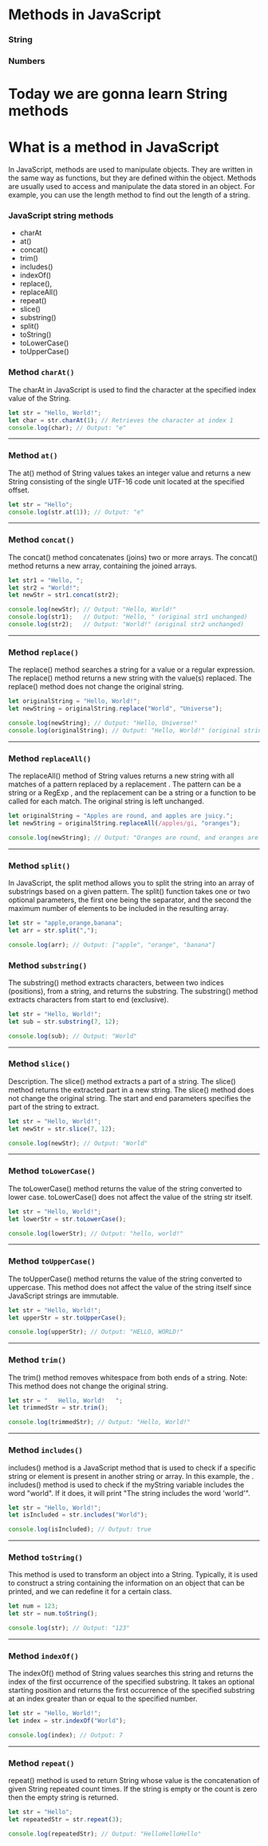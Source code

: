 # Methods in JavaScript
### String 
### Numbers 

# Today we are gonna learn String methods

# What is a method in JavaScript
 In JavaScript, methods are used to manipulate objects. They are written in the same way as functions, but they are defined within the object. Methods are usually used to access and manipulate the data stored in an object. For example, you can use the length method to find out the length of a string.

### JavaScript string methods
- charAt     
- at()
- concat()
- trim()
- includes()
- indexOf()
- replace(), 
- replaceAll()
- repeat()
- slice()
- substring()
- split()
- toString()
- toLowerCase()
- toUpperCase()

### Method ```charAt()```
The charAt in JavaScript is used to find the character at the specified index value of the String. 
``````js
let str = "Hello, World!";
let char = str.charAt(1); // Retrieves the character at index 1
console.log(char); // Output: "e"
```````
----
### Method ```at()```
The at() method of String values takes an integer value and returns a new String consisting of the single UTF-16 code unit located at the specified offset.
`````js
let str = "Hello";
console.log(str.at(1)); // Output: "e"
``````
----
### Method ```concat()```
The concat() method concatenates (joins) two or more arrays. The concat() method returns a new array, containing the joined arrays.
`````js
let str1 = "Hello, ";
let str2 = "World!";
let newStr = str1.concat(str2);

console.log(newStr); // Output: "Hello, World!"
console.log(str1);   // Output: "Hello, " (original str1 unchanged)
console.log(str2);   // Output: "World!" (original str2 unchanged)
``````
----
### Method ```replace()```
The replace() method searches a string for a value or a regular expression. The replace() method returns a new string with the value(s) replaced. The replace() method does not change the original string.
`````js
let originalString = "Hello, World!";
let newString = originalString.replace("World", "Universe");

console.log(newString); // Output: "Hello, Universe!"
console.log(originalString); // Output: "Hello, World!" (original string unchanged)
`````
----
### Method ```replaceAll()```
The replaceAll() method of String values returns a new string with all matches of a pattern replaced by a replacement . The pattern can be a string or a RegExp , and the replacement can be a string or a function to be called for each match. The original string is left unchanged.
`````js
let originalString = "Apples are round, and apples are juicy.";
let newString = originalString.replaceAll(/apples/gi, "oranges");

console.log(newString); // Output: "Oranges are round, and oranges are juicy."
`````
----
### Method ```split()```
In JavaScript, the split method allows you to split the string into an array of substrings based on a given pattern. The split() function takes one or two optional parameters, the first one being the separator, and the second the maximum number of elements to be included in the resulting array.
`````js
let str = "apple,orange,banana";
let arr = str.split(",");

console.log(arr); // Output: ["apple", "orange", "banana"]
`````
### Method ```substring()```
The substring() method extracts characters, between two indices (positions), from a string, and returns the substring. The substring() method extracts characters from start to end (exclusive).
`````js
let str = "Hello, World!";
let sub = str.substring(7, 12);

console.log(sub); // Output: "World"
`````
----
### Method ```slice()```
Description. The slice() method extracts a part of a string. The slice() method returns the extracted part in a new string. The slice() method does not change the original string. The start and end parameters specifies the part of the string to extract.
`````js
let str = "Hello, World!";
let newStr = str.slice(7, 12);

console.log(newStr); // Output: "World"
`````
----
### Method ```toLowerCase()```
The toLowerCase() method returns the value of the string converted to lower case. toLowerCase() does not affect the value of the string str itself.
`````js
let str = "Hello, World!";
let lowerStr = str.toLowerCase();

console.log(lowerStr); // Output: "hello, world!"
`````
----
### Method ```toUpperCase()```
The toUpperCase() method returns the value of the string converted to uppercase. This method does not affect the value of the string itself since JavaScript strings are immutable.
`````js
let str = "Hello, World!";
let upperStr = str.toUpperCase();

console.log(upperStr); // Output: "HELLO, WORLD!"
`````
----
### Method ```trim()```
The trim() method removes whitespace from both ends of a string. Note: This method does not change the original string.
`````js
let str = "   Hello, World!   ";
let trimmedStr = str.trim();

console.log(trimmedStr); // Output: "Hello, World!"
`````
----
### Method ```includes()```
includes() method is a JavaScript method that is used to check if a specific string or element is present in another string or array. In this example, the . includes() method is used to check if the myString variable includes the word "world". If it does, it will print "The string includes the word 'world'".
`````js
let str = "Hello, World!";
let isIncluded = str.includes("World");

console.log(isIncluded); // Output: true
`````
----
### Method ```toString()```
This method is used to transform an object into a String. Typically, it is used to construct a string containing the information on an object that can be printed, and we can redefine it for a certain class.
`````js
let num = 123;
let str = num.toString();

console.log(str); // Output: "123"
`````
----
### Method ```indexOf()```
The indexOf() method of String values searches this string and returns the index of the first occurrence of the specified substring. It takes an optional starting position and returns the first occurrence of the specified substring at an index greater than or equal to the specified number.
`````js
let str = "Hello, World!";
let index = str.indexOf("World");

console.log(index); // Output: 7
`````
----
### Method ```repeat()```
repeat() method is used to return String whose value is the concatenation of given String repeated count times. If the string is empty or the count is zero then the empty string is returned.
`````js
let str = "Hello";
let repeatedStr = str.repeat(3);

console.log(repeatedStr); // Output: "HelloHelloHello"
`````

